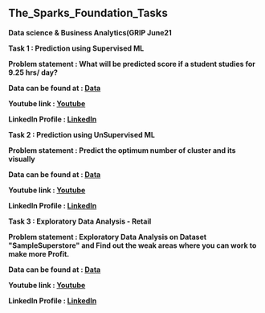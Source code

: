 ## The_Sparks_Foundation_Tasks

**Data science & Business Analytics(GRIP June21**

**Task 1 : Prediction using Supervised ML**

**Problem statement : What will be predicted score if a student studies for 9.25 hrs/ day?**

**Data can be found at : [Data](http://bit.ly/w-data)**

**Youtube link :  [Youtube](https://youtu.be/7CIPGMCVoX4)**

**LinkedIn Profile : [LinkedIn](https://www.linkedin.com/in/rishabhrathore)**

**Task 2 : Prediction using UnSupervised ML**

**Problem statement : Predict the optimum number of cluster and its visually**

**Data can be found at : [Data](https://bit.ly/3kXTdox)**

**Youtube link :  [Youtube](https://youtu.be/KLPSp69mrPM)**

**LinkedIn Profile : [LinkedIn](https://www.linkedin.com/in/rishabhrathore)**

**Task 3 : Exploratory Data Analysis - Retail**

**Problem statement : Exploratory Data Analysis on Dataset "SampleSuperstore" and Find out the weak areas where you can work to make more Profit.**

**Data can be found at : [Data](https://bit.ly/2TK5Xn5)**

**Youtube link :  [Youtube](https://youtu.be/EGk7eVE7Jcc)**

**LinkedIn Profile : [LinkedIn](https://www.linkedin.com/in/rishabhrathore)**





